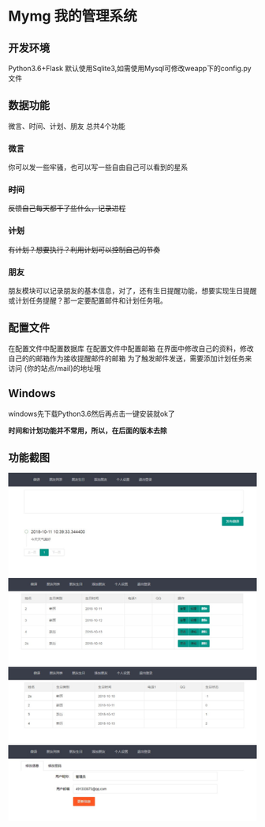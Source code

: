 # Mymg 我的管理系统
## 开发环境
Python3.6+Flask
默认使用Sqlite3,如需使用Mysql可修改weapp下的config.py文件
## 数据功能
微言、时间、计划、朋友 总共4个功能
### 微言
你可以发一些牢骚，也可以写一些自由自己可以看到的星系
### ~~时间~~
~~反馈自己每天都干了些什么，记录进程~~
### ~~计划~~
~~有计划？想要执行？利用计划可以控制自己的节奏~~
### 朋友
朋友模块可以记录朋友的基本信息，对了，还有生日提醒功能，想要实现生日提醒或计划任务提醒？那一定要配置邮件和计划任务哦。

## 配置文件
在配置文件中配置数据库
在配置文件中配置邮箱
在界面中修改自己的资料，修改自己的的邮箱作为接收提醒邮件的邮箱
为了触发邮件发送，需要添加计划任务来访问 {你的站点/mail}的地址哦

## Windows
windows先下载Python3.6然后再点击一键安装就ok了

**时间和计划功能并不常用，所以，在后面的版本去除**
## 功能截图
![avatar](./img/01.JPG)
![avatar](./img/fr.JPG)
![avatar](./img/sr.JPG)
![avatar](./img/user.JPG)
